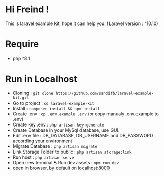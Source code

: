 # Hi Freind !
This is laravel example kit, hope it can help you. (Laravel version : ^10.10)

# Require
- php ^8.1

# Run in Localhost
- Cloning  : `git clone https://github.com/sandifb/laravel-example-kit.git`
- Go to project  : `cd laravel-example-kit`
- Install  : `composer install && npm install`
- Create .env   : `cp .env.example .env` (or copy manualy .env.example to .env)
- Create key .env   : `php artisan key:generate`
- Create Database in your MySql database, use GUI.
- Edit .env file : DB_DATABASE, DB_USERNAME and DB_PASSWORD according your environment
- Migrate Database   : `php artisan migrate`
- Link Storage Folder to public   : `php artisan storage:link`
- Run host : `php artisan serve`
- Open new terminal & Run dev assets : `npm run dev`
- open in browser, by default on [localhost:8000](http://localhost:8000)